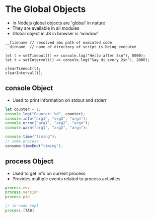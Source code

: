 # The Global Objects

- In Nodejs global objects are 'global' in nature
- They are available in all modules
- Global object in JS in browser is 'window'



```javascipt
__filename // resolved abs path of executed code
__dirname  // name of directory of script is being executed

let t = setTimeout(() => console.log("Hello after 5sn"), 5000);
let t = setIntervel(() => console.log("Say Hi every 2sn"), 2000);

clearTimeout(t);
clearInterval(t);
```

## console Object

- Used to print information on stdout and stderr

```javascript
let counter = 1;
console.log("Counter: %d", counter);
console.info("arg1", "arg2", "argn");
console.error("arg1", "arg2", "argn");
console.warn("arg1", "arg2", "argn");

console.time("timing");
// some process
consome.timeEnd("timing");
```

## process Object

- Used to get info on current process
- Provides multiple events related to process activities

```javascript
process.env
process.version
process.pid

// in node repl
process.[TAB]
```
